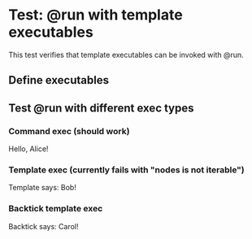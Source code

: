 # Test: @run with template executables

This test verifies that template executables can be invoked with @run.

## Define executables

## Test @run with different exec types

### Command exec (should work)
Hello, Alice!

### Template exec (currently fails with "nodes is not iterable")
Template says: Bob!

### Backtick template exec
Backtick says: Carol!